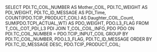 SELECT 
    PDI.TC_COIL_NUMBER AS Mother_COIL,
    PDI.TC_WEIGHT AS PDI_WEIGHT,
    PDI.TC_ID_MESSAGE AS PDI_Time,
    COUNT(PDO.TCIP_PRODUCT_COIL) AS Daughter_COIL_Count,
    SUM(PDO.TCPI_ACTUAL_WT) AS PDO_WEIGHT,
    PDO.L3_FLAG
FROM 
    T_COL_COT_PDI_L3 PDI
JOIN 
    T_COL_COIL_INFO_PDO PDO
    ON PDI.TC_COIL_NUMBER = PDO.TCIP_INPUT_COIL
GROUP BY    
    PDI.TC_COIL_NUMBER,
    PDO.L3_FLAG,
    PDI.TC_ID_MESSAGE
ORDER BY  
    PDI.TC_ID_MESSAGE DESC,
    PDO.TCIP_PRODUCT_COIL;